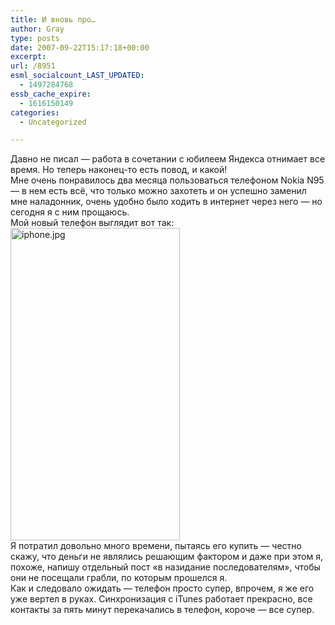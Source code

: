 ```yaml
---
title: И вновь про…
author: Gray
type: posts
date: 2007-09-22T15:17:18+00:00
excerpt:
url: /8951
esml_socialcount_LAST_UPDATED:
  - 1497284768
essb_cache_expire:
  - 1616150149
categories:
  - Uncategorized

---
```








Давно не писал &#8212; работа в сочетании с юбилеем Яндекса отнимает все время. Но теперь наконец-то есть повод, и какой!  
Мне очень понравилось два месяца пользоваться телефоном Nokia N95 &#8212; в нем есть всё, что только можно захотеть и он успешно заменил мне наладонник, очень удобно было ходить в интернет через него &#8212; но сегодня я с ним прощаюсь.  
Мой новый телефон выглядит вот так:  
[<img src="https://i1.wp.com/img-fotki.yandex.ru/get/5/gray7400.33/0_3b3b_5a6e4b65_L.jpg?resize=271%2C500" width="271" height="500" title="iphone.jpg" alt="iphone.jpg" border="0" data-recalc-dims="1" />][1]  
Я потратил довольно много времени, пытаясь его купить &#8212; честно скажу, что деньги не являлись решающим фактором и даже при этом я, похоже, напишу отдельный пост &#171;в назидание последователям&#187;, чтобы они не посещали грабли, по которым прошелся я.  
Как и следовало ожидать &#8212; телефон просто супер, впрочем, я же его уже вертел в руках. Синхронизация с iTunes работает прекрасно, все контакты за пять минут перекачались в телефон, короче &#8212; все супер.

 [1]: http://fotki.yandex.ru/users/gray7400/view/15163/